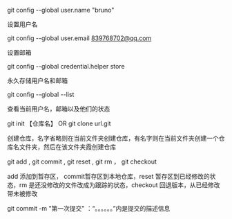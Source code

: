 git config --global user.name "bruno"

设置用户名

git config --global user.email 839768702@qq.com

设置邮箱

git config --global credential.helper store

永久存储用户名和邮箱

git config --global --list

查看当前用户名，邮箱以及他们的状态

git init 【仓库名】   OR    git clone   url.git

创建仓库，名字省略则在当前文件夹创建仓库，有名字则在当前文件夹创建一个仓库名文件夹，然后在该文件夹霞创建仓库

git add  , git commit , git reset , git rm ， git checkout

add 添加到暂存区， commit暂存区到本地仓库，reset 暂存区到已经修改的状态，rm 是还没修改的文件改成为跟踪的状态，checkout 回退版本，从已经修改带未被修改

 git commit -m "第一次提交" ：“。。。。。。”内是提交的描述信息